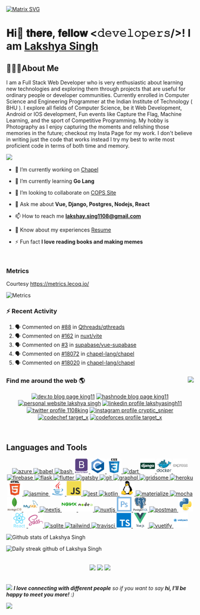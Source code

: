 [![Matrix SVG](https://raw.githubusercontent.com/rodrigograca31/rodrigograca31/master/matrix.svg)](https://www.youtube.com/watch?v=SDkAGkd4NLc)
# 𝐇i👋 𝐭𝐡𝐞𝐫𝐞, 𝐟𝐞𝐥𝐥𝐨𝐰 <𝚍𝚎𝚟𝚎𝚕𝚘𝚙𝚎𝚛𝚜/>! I am [Lakshya Singh](https://www.manlakshya.tech)

## 🙋🏽‍♂️About Me

I am a Full Stack Web Developer who is very enthusiastic about learning new technologies and exploring them through projects that are useful for ordinary people or developer communities. Currently enrolled in Computer Science and Engineering Programmer at the Indian Institute of Technology ( BHU ). I explore all fields of Computer Science, be it Web Development, Android or IOS development, Fun events like Capture the Flag, Machine Learning, and the sport of Competitive Programming. My hobby is Photography as I enjoy capturing the moments and relishing those memories in the future; checkout my Insta Page for my work. I don't believe in writing just the code that works instead I try my best to write most proficient code in terms of both time and memory.

<img src='https://github-profile-trophy.vercel.app/?username=king-11&margin-w=38&theme=dracula' />


- 🔭 I’m currently working on [Chapel](https://github.com/chapel-lang/chapel)

- 🌱 I’m currently learning **Go Lang**

- 👯 I’m looking to collaborate on [COPS Site](https://github.com/COPS-IITBHU/cops-site)

- 💬 Ask me about **Vue, Django, Postgres, Nodejs, React**

- 📫 How to reach me **lakshay.sing1108@gmail.com**

- 📄 Know about my experiences [Resume](https://drive.google.com/file/d/171bSjj3EQFHmXF9aTRBwE9gOyD1c1QqO/view?usp=drivesdk)

- ⚡ Fun fact **I love reading books and making memes**
<br>

### Metrics

Courtesy https://metrics.lecoq.io/

![Metrics](https://metrics.lecoq.io/king-11?template=terminal&repositories.forks=false&activity=1&followup=1&gists=1&isocalendar=1&languages=1&lines=1&projects=1&activity.limit=5&activity.days=14&activity.filter=all&activity.visibility=all&activity.timestamps=true&isocalendar.duration=full-year&languages.colors=github&languages.threshold=0%25&projects.limit=8&projects.descriptions=true&config.timezone=Asia%2FCalcutta&config.twemoji=true)

### :zap: Recent Activity

<!--START_SECTION:activity-->
1. 🗣 Commented on [#88](https://github.com/Qthreads/qthreads/issues/88) in [Qthreads/qthreads](https://github.com/Qthreads/qthreads)
2. 🗣 Commented on [#162](https://github.com/nuxt/vite/issues/162) in [nuxt/vite](https://github.com/nuxt/vite)
3. 🗣 Commented on [#3](https://github.com/supabase/vue-supabase/issues/3) in [supabase/vue-supabase](https://github.com/supabase/vue-supabase)
4. 🗣 Commented on [#18072](https://github.com/chapel-lang/chapel/issues/18072) in [chapel-lang/chapel](https://github.com/chapel-lang/chapel)
5. 🗣 Commented on [#18020](https://github.com/chapel-lang/chapel/issues/18020) in [chapel-lang/chapel](https://github.com/chapel-lang/chapel)
<!--END_SECTION:activity-->

### Find me around the web 🌎 <img align="right" src="https://visitor-badge.laobi.icu/badge?page_id=king-11.king-11" />

<p align="center">
<a href="https://dev.to/king11" target="_blank"><img align="center" src="https://cdn.jsdelivr.net/npm/simple-icons@4.24.0/icons/dev-dot-to.svg" alt="dev.to blog page king11" height="40" width="40" /></a>
<a href="https://hashnode.com/@king-11" target="_blank"><img align="center" src="https://cdn.jsdelivr.net/npm/simple-icons@4.24.0/icons/hashnode.svg" alt="hashnode blog page king11" height="40" width="40" /></a>
<a href="https://www.manlakshya.tech" target="_blank"><img align="center" src="https://cdn.jsdelivr.net/npm/simple-icons@4.24.0/icons/vue-dot-js.svg" alt="personal website lakshya singh" height="40" width="40" /></a>
<a href="https://linkedin.com/in/lakshyasingh11" target="_blank"><img align="center" src="https://cdn.jsdelivr.net/npm/simple-icons@4.24.0/icons/linkedin.svg" alt="linkedin profile lakshyasingh11" height="40" width="40" /></a>
<a href="https://twitter.com/1108king" target="_blank"><img align="center" src="https://cdn.jsdelivr.net/npm/simple-icons@4.24.0/icons/twitter.svg" alt="twitter profile 1108king" height="40" width="40" /></a>
<a href="https://instagram.com/cryptic_sniper" target="_blank"><img align="center" src="https://cdn.jsdelivr.net/npm/simple-icons@4.24.0/icons/instagram.svg" alt="instagram profile cryptic_sniper" height="40" width="40" /></a>
<a href="https://www.codechef.com/users/target_x" target="_blank"><img align="center" src="https://cdn.jsdelivr.net/npm/simple-icons@4.24.0/icons/codechef.svg" alt="codechef target_x" height="40" width="40" /></a>
<a href="https://codeforces.com/profile/target_x" target="_blank"><img align="center" src="https://cdn.jsdelivr.net/npm/simple-icons@4.24.0/icons/codeforces.svg" alt="codeforces profile target_x" height="40" width="40" /></a>
</p>

<br>

## Languages and Tools
<p align="center"> <a href="https://azure.microsoft.com/en-in/" target="_blank"> <img src="https://www.vectorlogo.zone/logos/microsoft_azure/microsoft_azure-icon.svg" alt="azure" width="40" height="40"/> </a> <a href="https://babeljs.io/" target="_blank"> <img src="https://www.vectorlogo.zone/logos/babeljs/babeljs-icon.svg" alt="babel" width="40" height="40"/> </a> <a href="https://www.gnu.org/software/bash/" target="_blank"> <img src="https://www.vectorlogo.zone/logos/gnu_bash/gnu_bash-icon.svg" alt="bash" width="40" height="40"/> </a> <a href="https://getbootstrap.com" target="_blank"> <img src="https://raw.githubusercontent.com/devicons/devicon/master/icons/bootstrap/bootstrap-plain-wordmark.svg" alt="bootstrap" width="40" height="40"/> </a> <a href="https://www.cprogramming.com/" target="_blank"> <img src="https://raw.githubusercontent.com/devicons/devicon/master/icons/c/c-original.svg" alt="c" width="40" height="40"/> </a> <a href="https://www.w3schools.com/css/" target="_blank"> <img src="https://raw.githubusercontent.com/devicons/devicon/master/icons/css3/css3-original-wordmark.svg" alt="css3" width="40" height="40"/> </a> <a href="https://dart.dev" target="_blank"> <img src="https://www.vectorlogo.zone/logos/dartlang/dartlang-icon.svg" alt="dart" width="40" height="40"/> </a> <a href="https://www.djangoproject.com/" target="_blank"> <img src="https://raw.githubusercontent.com/devicons/devicon/master/icons/django/django-original.svg" alt="django" width="40" height="40"/> </a> <a href="https://www.docker.com/" target="_blank"> <img src="https://raw.githubusercontent.com/devicons/devicon/master/icons/docker/docker-original-wordmark.svg" alt="docker" width="40" height="40"/> </a> <a href="https://expressjs.com" target="_blank"> <img src="https://raw.githubusercontent.com/devicons/devicon/master/icons/express/express-original-wordmark.svg" alt="express" width="40" height="40"/> </a> <a href="https://firebase.google.com/" target="_blank"> <img src="https://www.vectorlogo.zone/logos/firebase/firebase-icon.svg" alt="firebase" width="40" height="40"/> </a> <a href="https://flask.palletsprojects.com/" target="_blank"> <img src="https://www.vectorlogo.zone/logos/pocoo_flask/pocoo_flask-icon.svg" alt="flask" width="40" height="40"/> </a> <a href="https://flutter.dev" target="_blank"> <img src="https://www.vectorlogo.zone/logos/flutterio/flutterio-icon.svg" alt="flutter" width="40" height="40"/> </a> <a href="https://www.gatsbyjs.com/" target="_blank"> <img src="https://www.vectorlogo.zone/logos/gatsbyjs/gatsbyjs-icon.svg" alt="gatsby" width="40" height="40"/> </a> <a href="https://git-scm.com/" target="_blank"> <img src="https://www.vectorlogo.zone/logos/git-scm/git-scm-icon.svg" alt="git" width="40" height="40"/> </a> <a href="https://graphql.org" target="_blank"> <img src="https://www.vectorlogo.zone/logos/graphql/graphql-icon.svg" alt="graphql" width="40" height="40"/> </a> <a href="https://gridsome.org/" target="_blank"> <img src="https://www.vectorlogo.zone/logos/gridsome/gridsome-icon.svg" alt="gridsome" width="40" height="40"/> </a> <a href="https://heroku.com" target="_blank"> <img src="https://www.vectorlogo.zone/logos/heroku/heroku-icon.svg" alt="heroku" width="40" height="40"/> </a> <a href="https://www.w3.org/html/" target="_blank"> <img src="https://raw.githubusercontent.com/devicons/devicon/master/icons/html5/html5-original-wordmark.svg" alt="html5" width="40" height="40"/> </a> <a href="https://jasmine.github.io/" target="_blank"> <img src="https://www.vectorlogo.zone/logos/jasmine/jasmine-icon.svg" alt="jasmine" width="40" height="40"/> </a> <a href="https://www.java.com" target="_blank"> <img src="https://raw.githubusercontent.com/devicons/devicon/master/icons/java/java-original.svg" alt="java" width="40" height="40"/> </a> <a href="https://developer.mozilla.org/en-US/docs/Web/JavaScript" target="_blank"> <img src="https://raw.githubusercontent.com/devicons/devicon/master/icons/javascript/javascript-original.svg" alt="javascript" width="40" height="40"/> </a> <a href="https://jestjs.io" target="_blank"> <img src="https://www.vectorlogo.zone/logos/jestjsio/jestjsio-icon.svg" alt="jest" width="40" height="40"/> </a> <a href="https://kotlinlang.org" target="_blank"> <img src="https://www.vectorlogo.zone/logos/kotlinlang/kotlinlang-icon.svg" alt="kotlin" width="40" height="40"/> </a> <a href="https://www.linux.org/" target="_blank"> <img src="https://raw.githubusercontent.com/devicons/devicon/master/icons/linux/linux-original.svg" alt="linux" width="40" height="40"/> </a> <a href="https://materializecss.com/" target="_blank"> <img src="https://raw.githubusercontent.com/prplx/svg-logos/5585531d45d294869c4eaab4d7cf2e9c167710a9/svg/materialize.svg" alt="materialize" width="40" height="40"/> </a> <a href="https://mochajs.org" target="_blank"> <img src="https://www.vectorlogo.zone/logos/mochajs/mochajs-icon.svg" alt="mocha" width="40" height="40"/> </a> <a href="https://www.mongodb.com/" target="_blank"> <img src="https://raw.githubusercontent.com/devicons/devicon/master/icons/mongodb/mongodb-original-wordmark.svg" alt="mongodb" width="40" height="40"/> </a> <a href="https://www.mysql.com/" target="_blank"> <img src="https://raw.githubusercontent.com/devicons/devicon/master/icons/mysql/mysql-original-wordmark.svg" alt="mysql" width="40" height="40"/> </a> <a href="https://nextjs.org/" target="_blank"> <img src="https://cdn.worldvectorlogo.com/logos/nextjs-3.svg" alt="nextjs" width="40" height="40"/> </a> <a href="https://www.nginx.com" target="_blank"> <img src="https://raw.githubusercontent.com/devicons/devicon/master/icons/nginx/nginx-original.svg" alt="nginx" width="40" height="40"/> </a> <a href="https://nodejs.org" target="_blank"> <img src="https://raw.githubusercontent.com/devicons/devicon/master/icons/nodejs/nodejs-original-wordmark.svg" alt="nodejs" width="40" height="40"/> </a> <a href="https://nuxtjs.org/" target="_blank"> <img src="https://www.vectorlogo.zone/logos/nuxtjs/nuxtjs-icon.svg" alt="nuxtjs" width="40" height="40"/> </a> <a href="https://www.photoshop.com/en" target="_blank"> <img src="https://raw.githubusercontent.com/devicons/devicon/master/icons/photoshop/photoshop-line.svg" alt="photoshop" width="40" height="40"/> </a> <a href="https://www.postgresql.org" target="_blank"> <img src="https://raw.githubusercontent.com/devicons/devicon/master/icons/postgresql/postgresql-original-wordmark.svg" alt="postgresql" width="40" height="40"/> </a> <a href="https://postman.com" target="_blank"> <img src="https://www.vectorlogo.zone/logos/getpostman/getpostman-icon.svg" alt="postman" width="40" height="40"/> </a> <a href="https://www.python.org" target="_blank"> <img src="https://raw.githubusercontent.com/devicons/devicon/master/icons/python/python-original.svg" alt="python" width="40" height="40"/> </a> <a href="https://reactjs.org/" target="_blank"> <img src="https://raw.githubusercontent.com/devicons/devicon/master/icons/react/react-original-wordmark.svg" alt="react" width="40" height="40"/> </a> <a href="https://sass-lang.com" target="_blank"> <img src="https://raw.githubusercontent.com/devicons/devicon/master/icons/sass/sass-original.svg" alt="sass" width="40" height="40"/> </a> <a href="https://www.sqlite.org/" target="_blank"> <img src="https://www.vectorlogo.zone/logos/sqlite/sqlite-icon.svg" alt="sqlite" width="40" height="40"/> </a> <a href="https://tailwindcss.com/" target="_blank"> <img src="https://www.vectorlogo.zone/logos/tailwindcss/tailwindcss-icon.svg" alt="tailwind" width="40" height="40"/> </a> <a href="https://travis-ci.org" target="_blank"> <img src="https://www.vectorlogo.zone/logos/travis-ci/travis-ci-icon.svg" alt="travisci" width="40" height="40"/> </a> <a href="https://www.typescriptlang.org/" target="_blank"> <img src="https://raw.githubusercontent.com/devicons/devicon/master/icons/typescript/typescript-original.svg" alt="typescript" width="40" height="40"/> </a> <a href="https://vuejs.org/" target="_blank"> <img src="https://raw.githubusercontent.com/devicons/devicon/master/icons/vuejs/vuejs-original-wordmark.svg" alt="vuejs" width="40" height="40"/> </a> <a href="https://vuetifyjs.com/en/" target="_blank"> <img src="https://bestofjs.org/logos/vuetify.svg" alt="vuetify" width="40" height="40"/> </a> <a href="https://webpack.js.org" target="_blank"> <img src="https://raw.githubusercontent.com/devicons/devicon/d00d0969292a6569d45b06d3f350f463a0107b0d/icons/webpack/webpack-original-wordmark.svg" alt="webpack" width="40" height="40"/> </a> </p>

![Github stats of Lakshya Singh](https://github-readme-stats.vercel.app/api?username=king-11&show_icons=true&locale=en)

![Daily streak github of Lakshya Singh](https://github-readme-streak-stats.herokuapp.com/?user=king-11&)

<p align="center" style="padding:20px;">
  <img src="https://forthebadge.com/images/badges/built-with-love.svg" />
<img src="https://forthebadge.com/images/badges/uses-html.svg" />
<img src="http://ForTheBadge.com/images/badges/built-by-developers.svg" />
</p>
<p>
<img src="https://media.giphy.com/media/xT0xeOGAGEAuQK1ujm/giphy.gif" width="150" />
<em><b>I love connecting with different people</b> so if you want to say <b>hi, I'll be happy to meet you more!</b> :)</em>
</p>



<img src="https://github.com/punitkmryh/punitkmryh/blob/master/wave.svg" />
